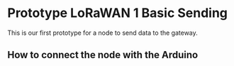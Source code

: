 # Prototype LoRaWAN 1 Basic Sending
This is our first prototype for a node to send data to the gateway.

## How to connect the node with the Arduino
